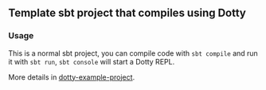 ## Template sbt project that compiles using Dotty

### Usage

This is a normal sbt project, you can compile code with `sbt compile` and run it
with `sbt run`, `sbt console` will start a Dotty REPL.

More details in [dotty-example-project](https://github.com/lampepfl/dotty-example-project/blob/master/README.md).
